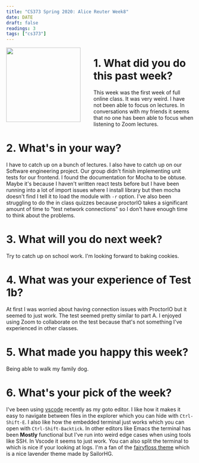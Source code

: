 ```yaml
---
title: "CS373 Spring 2020: Alice Reuter Week8"
date: DATE
draft: false
readings: 3
tags: ["cs373"]
---
```


<img src="/img/cs373/linkedin.png" width="200" align="left" style="padding-right:2rem" />

# 1. What did you do this past week?

This week was the first week of full online class. It was very weird. I have not been able to focus on lectures. In conversations with my friends it seems that no one has been able to focus when listening to Zoom lectures.

# 2. What's in your way?

I have to catch up on a bunch of lectures. I also have to catch up on our Software engineering project. Our group didn't finish implementing unit tests for our frontend. I found the documentation for Mocha to be obtuse. Maybe it's because I haven't written react tests before but I have been running into a lot of import issues where I install library but then mocha doesn't find I tell it to load the module with `-r` option. I've also been struggling to do the in class quizzes because proctorIO takes a significant amount of time to "test network connections" so I don't have enough time to think about the problems. 

# 3. What will you do next week?

Try to catch up on school work. I'm looking forward to baking cookies.

# 4. What was your experience of Test 1b?

At first I was worried about having connection issues with ProctorIO but it seemed to just work. The test seemed pretty similar to part A. I enjoyed using Zoom to collaborate on the test because that's not something I've experienced in other classes. 

# 5. What made you happy this week?

Being able to walk my family dog. 

# 6. What's your pick of the week?

I've been using [vscode](https://code.visualstudio.com/) recently as my goto editor. I like how it makes it easy to navigate between files in the explorer which you can hide with `Ctrl-Shift-E`.  I also like how the embedded terminal just works which you can open with   `Ctrl-Shift-Backtick`. In other editors like Emacs the terminal has been **Mostly** functional but I've run into weird edge cases when using tools like SSH. In Vscode it seems to just work. You can also split the terminal to which is nice if your looking at logs. I'm a fan of the [fairyfloss theme](https://marketplace.visualstudio.com/items?itemName=nopjmp.fairyfloss) which is a nice lavender theme made by SailorHG. 